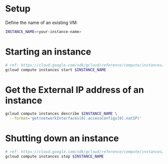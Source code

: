 # Setup

Define the name of an existing VM:

```bash
INSTANCE_NAME=<your-instance-name>
```

# Starting an instance

```bash
# ref: https://cloud.google.com/sdk/gcloud/reference/compute/instances/start
gcloud compute instances start $INSTANCE_NAME
```

# Get the External IP address of an instance

```bash
gcloud compute instances describe $INSTANCE_NAME \
  --format='get(networkInterfaces[0].accessConfigs[0].natIP)'
```

# Shutting down an instance

```bash
# ref: https://cloud.google.com/sdk/gcloud/reference/compute/instances/stop
gcloud compute instances stop $INSTANCE_NAME
```

